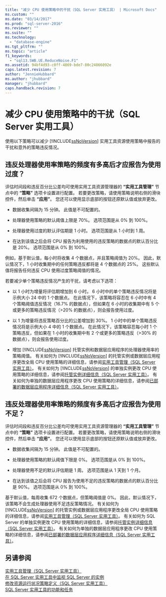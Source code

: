 ```yaml
---
title: "减少 CPU 使用策略中的干扰（SQL Server 实用工具） | Microsoft Docs"
ms.custom: ""
ms.date: "03/14/2017"
ms.prod: "sql-server-2016"
ms.reviewer: ""
ms.suite: ""
ms.technology: 
  - "database-engine"
ms.tgt_pltfrm: ""
ms.topic: "article"
f1_keywords: 
  - "sql13.SWB.UE.ReduceNoise.F1"
ms.assetid: 94bf4d93-c0ff-4869-bde7-80c24866092e
caps.latest.revision: 7
author: "JennieHubbard"
ms.author: "jhubbard"
manager: "jhubbard"
caps.handback.revision: 7
---
```

# 减少 CPU 使用策略中的干扰（SQL Server 实用工具）
  使用以下策略可以减少 [!INCLUDE[ssNoVersion](../../includes/ssnoversion-md.md)] 实用工具资源使用策略中报告的干扰和意外的策略违反情况。  
  
## 违反处理器使用率策略的频度有多高后才应报告为使用过度？  
 评估时间段和违反百分比公差均可使用实用工具资源管理器的 **“实用工具管理”** 节点中的 **“策略”** 选项卡设置进行配置。 若要更改策略，请使用策略说明右侧的滑块控件，然后单击 **“应用”**。 您还可以使用显示底部的按钮还原默认值或放弃更改。  
  
-   数据收集间隔为 15 分钟。 此值是不可配置的。  
  
-   处理器使用策略的默认阈值上限是 70%。 选项范围是从 0% 到 100%。  
  
-   处理器使用过度的默认评估期是 1 小时。 选项范围是从 1 小时到 1 周。  
  
-   在达到该值之后会将 CPU 报告为利用使用的违反策略的数据点的默认百分比是 20%。 选项范围是从 0% 到 100%。  
  
 例如，基于默认值，每小时将收集 4 个数据点，并且策略阈值为 20%。 因此，默认情况下，1 小时收集期中的任何策略违反都将是 4 个数据点的 25%。 这些默认值将报告任何违反 CPU 使用过度策略阈值的情况。  
  
 若要减少单个策略违反情况产生的干扰，请考虑以下选项：  
  
-   以 1 小时为增量将评估期增加到 6 小时。 6 小时中的单个策略违反情况将是示例大小 24 中的 1 个数据点。 在此情况下，该策略将容忍在 6 小时中有 4 个策略阈值违反情况（16.7% 的数据点），但如果在 6 小时的收集期中有 5 个或更多的策略违反情况（>20% 的数据点），则会报告使用过度。  
  
-   以 1 为增量将违反策略百分比的公差增加到 30%。 1 小时中的单个策略违反情况将是示例大小 4 中的 1 个数据点。 在此情况下，该策略容忍每小时 1 个策略违反，但如果在 1 小时的收集期中有 2 个或更多的策略违反（>30% 的数据点），则会报告使用过度。  
  
-   增加 [!INCLUDE[ssNoVersion](../../includes/ssnoversion-md.md)] 托管实例和数据层应用程序的处理器使用率的策略阈值。 有关如何为 [!INCLUDE[ssNoVersion](../../includes/ssnoversion-md.md)] 的托管实例或数据层应用程序更改全局 CPU 使用策略的详细信息，请参阅[实用工具管理（SQL Server 实用工具）](../Topic/Utility%20Administration%20\(SQL%20Server%20Utility\).md)。 有关如何为 [!INCLUDE[ssNoVersion](../../includes/ssnoversion-md.md)] 的单独实例更改 CPU 使用策略的详细信息，请参阅[托管实例详细信息（SQL Server 实用工具）](../Topic/Managed%20Instance%20Details%20\(SQL%20Server%20Utility\).md)。 有关如何为单独的数据层应用程序更改 CPU 使用策略的详细信息，请参阅[已部署的数据层应用程序详细信息（SQL Server 实用工具）](../Topic/Deployed%20Data-tier%20Application%20Details%20\(SQL%20Server%20Utility\).md)。  
  
## 违反处理器使用率策略的频度有多高后才应报告为使用不足？  
 评估时间段和违反百分比公差均可使用实用工具资源管理器的 **“实用工具管理”** 节点中的 **“策略”** 选项卡设置进行配置。 若要更改策略，请使用策略说明右侧的滑块控件，然后单击 **“应用”**。 您还可以使用显示底部的按钮还原默认值或放弃更改。  
  
-   数据收集间隔为 15 分钟。 此值是不可配置的。  
  
-   处理器使用策略的默认阈值下限是 0%。 选项范围是从 0% 到 100%。  
  
-   处理器使用不足的默认评估期是 1 周。 选项范围是从 1 天到 1 个月。  
  
-   在达到该值之后会将 CPU 报告为使用不足的违反策略的数据点的默认百分比是 90%。 选项范围是从 0% 到 100%。  
  
 基于默认值，每周收集 672 个数据点，但策略阈值是 0%。 因此，默认情况下，该策略不会生成处理器使用不足违反策略情况。 有关如何为 [!INCLUDE[ssNoVersion](../../includes/ssnoversion-md.md)] 的托管实例或数据层应用程序更改全局 CPU 使用策略的详细信息，请参阅[实用工具管理（SQL Server 实用工具）](../Topic/Utility%20Administration%20\(SQL%20Server%20Utility\).md)。 有关如何为 SQL Server 的单独实例更改 CPU 使用策略的详细信息，请参阅[托管实例详细信息（SQL Server 实用工具）](../Topic/Managed%20Instance%20Details%20\(SQL%20Server%20Utility\).md)。 有关如何为单独的数据层应用程序更改 CPU 使用策略的详细信息，请参阅[已部署的数据层应用程序详细信息（SQL Server 实用工具）](../Topic/Deployed%20Data-tier%20Application%20Details%20\(SQL%20Server%20Utility\).md)。  
  
## 另请参阅  
 [实用工具管理（SQL Server 实用工具）](../Topic/Utility%20Administration%20\(SQL%20Server%20Utility\).md)   
 [在 SQL Server 实用工具中监视 SQL Server 的实例](../../relational-databases/manage/monitor-instances-of-sql-server-in-the-sql-server-utility.md)   
 [修改资源运行状况策略定义（SQL Server 实用工具）](../../relational-databases/manage/modify-a-resource-health-policy-definition-sql-server-utility.md)   
 [SQL Server 实用工具的功能和任务](../../relational-databases/manage/sql-server-utility-features-and-tasks.md)  
  
  